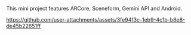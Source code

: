 This mini project features ARCore, Sceneform, Gemini API and Android.

https://github.com/user-attachments/assets/3fe94f3c-1eb9-4c1b-b8e8-de45b22651ff

